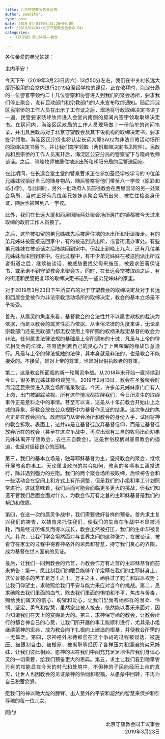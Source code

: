 ```yaml
---
title: 北京守望教会告会众书
author: sweditor3
type: post
date: 2019-04-01T04:22:26+00:00
url: /2019/04/01/北京守望教会告会众书4/
categories:
  - 《＠守望》第124期——祷告

---
```

<p style="text-align: justify;">
  <span style="font-size: 12pt;">各位亲爱的弟兄姊妹：</span>
</p>

<p style="text-align: justify;">
  <span style="font-size: 12pt;">主内平安！</span>
</p>

<p style="text-align: justify;">
  <span style="font-size: 12pt;">今天下午（2019年3月23日周六）13点50分左右，我们在中关村长远大厦所租用的会堂内进行2019度圣经学校的课程。正在敬拜时，海淀分局的一位警官带领约二十几位警察和协警进入到我们的聚会场所，要求我们停止聚会，说有民政部门和宗教部门的人来宣布取缔通知。随后海淀区民宗侨的工作人员在出示了工作证之后，现场将行政取缔决定书读了一遍。民警要求晓峰牧师进入会堂内南侧的房间内签字领取取缔决定书。在房间内，海淀区民政局的工作人员现场做了一份简单的询问笔录，并出具民政局对于北京守望教会及其下设机构的取缔决定书，要求签字领取。海淀区民宗侨也将认定长远大厦3A02为非法宗教活动场所的取缔决定书留下，并让我们签字领取（两份取缔决定书见附件）。民政局和民宗侨的工作人员离开后，海淀区公安分局的警察留下与晓峰牧师谈话。之后，晓峰牧师被居住地派出所和朝阳分局的民警送回家。</span>
</p>

<p style="text-align: justify;">
  <span style="font-size: 12pt;">在此期间，在长远会堂主堂的警察要求正在参加圣经学校学习的19位弟兄姊妹收拾好自己的随身物品，随后警察将他们带至八一学校（原彩和坊小学）。与此同时，另外一批政府人员前往教会在西屋国际的另一处聚会场所，当时正好有几位弟兄姊妹从聚会场所出来，被拦住检查身份证，随后也被带到八一学校。</span>
</p>

<p style="text-align: justify;">
  <span style="font-size: 12pt;">此外，我们在长远大厦和西屋国际两处聚会场所房门的锁都被今天过来取缔的政府工作人员换了。</span>
</p>

<p style="text-align: justify;">
  <span style="font-size: 12pt;">之后，这些被扣留的弟兄姊妹先后被居住地的派出所和街道接走。有的弟兄姊妹被直接送回家中，有的被送到派出所，或者街道办事处。有些弟兄姊妹在被谈话之后陆续回到家中。但截止到晚上九点，还有几位弟兄姊妹尚未回到家中。在此过程中，有不少弟兄姊妹在被送回派出所或者街道之后，继续被谈话，被威胁要找父母来施压，被要求签署保证书，或承诺不到守望教会来聚会等。同时，在长远会堂被取缔之后，有的街道和民警把复印的取缔决定书送到一些弟兄姊妹的家里。</span>
</p>

<p style="text-align: justify;">
  <span style="font-size: 12pt;">对于2019年3月23日下午所宣布的对于守望教会的取缔决定及对于长远和西屋会堂被作为非法宗教活动场所的取缔决定，教会的基本立场是不予接受。</span>
</p>

<p style="text-align: justify;">
  <span style="font-size: 12pt;">首先，从属灵的角度来看，基督教会的合法性并不以属世政权的裁决为依据，而是以教会的属灵性质为依据。从世俗法律的角度来讲，无论是宗教部门还是民政部门都无权使用上帝所赐的权柄来裁定基督的教会为非法。任何属世法律法规的基础是上帝所颁布的十诫，凡是与上帝的律法相契合的法律，基督徒照着自己的良心为了上帝荣耀的缘故乐意遵行。凡是与上帝的律法抵触的法律，其本身就是非法的，也是教会不能接受的。不接受，是对上帝的尊重，也是对世俗执政者的尊重。</span>
</p>

<p style="text-align: justify;">
  <span style="font-size: 12pt;">第二，这是教会所面临的新一轮属灵争战。从2018年末开始一直持续到今日，很多弟兄姊妹被约谈施压。2019年2月13日，教会在圣餐聚会时海淀区民宗侨进入聚会场所笔录取证。今天，许多弟兄姊妹家门口有人上岗，出门被跟踪监视。所有这些情况都提醒我们，今日所发生的取缔事件正是意料之中的事情。甚至可以说，这是从十年前教会开始山上之城的异象、将教会放在公众视野中为基督作见证的结果。这次争战的焦点正是在教会层面。政府部门从聚会场所和教会的身份入手，试图将神的教会拆散。表面上，这并非是让基督徒放弃基督信仰，而是让基督徒放弃所在的教会（甚至在这次争战中，再次出现有三自的牧师出面劝弟兄姊妹离开守望教会，去往三自教会）。这是世俗权柄对基督教会的逼迫，也是对信徒良心的压制。</span>
</p>

<p style="text-align: justify;">
  <span style="font-size: 12pt;">第三，我们的基本立场是，独尊耶稣基督为主，坚持教会的聚会，继续开展教会的事工。无论属世政府的禁令如何，教会的各项事工照常进行，除非遇到强力的拦阻。我们的两个聚会场所被取缔，后续祷告会和一些活动会在空间上和方式上有所调整，但是我们的小组和事工计划照常进行。这就意味着，我们后面可能会面临更多更大的挑战，但我们知道不管我们后面会面对什么，为教会作万有之首的主耶稣基督是我们的帮助和依靠。</span>
</p>

<p style="text-align: justify;">
  <span style="font-size: 12pt;">第四，在这一次的属灵争战中，我们需要做好各样的预备。首先求主复兴我们的祷告，以祷告来托住我们，使我们的生命在争战中不是被消耗，而是经过历练反而得以成长，教会虽然被打压，我们的生命却被复兴。其次，让我们学会坦然面对与世界之间的这种张力，在被谈话、被看守在家里的过程中得着神格外的恩典和智慧，持守我们良心的界限，成为基督在世人面前的见证。</span>
</p>

<p style="text-align: justify;">
  <span style="font-size: 12pt;">最后，让我们一同到教会的元首，为教会作万有之首的主耶稣基督面前来祷告：第一，愿此刻我们的眼目能够单单定睛在我们的主耶稣身上，这位曾被杀的羔羊是万王之王、万主之主，祂胜过了死亡和罪恶权势；让我们仰望主，求祂赐给我们平安与能力来应对当今的挑战。第二，恳求祂除去我们里面的血气，除去我们里面的惧怕和不平，焦虑与苦毒，赐给我们属天的信心、盼望和爱心，让我们里面有祂那样的温柔、怜悯、坚定、勇气和智慧，虽然家业被人抢去，依然能以喜乐来面对，因为知道我们在天上的赏赐是大的。第三，求神保守祂的教会，让教会所行的都合神自己的心意，让我们所开展的事工能顺利进行，尤其是小组继续蒙神的恩典，成为教会向下扎根向上建造的根基，并使教会所需的一无缺乏。第四，求神格外恩待那些在这个争战的过程被谈话、被施压、被限制自由、被搬家、被离职等经历了各样压力和逼迫的弟兄姊妹，让我们彼此相顾。愿神的恩在我们中间充充足足地供应我们身体心灵的一切需要，给我们预备更大的恩典。第五，求主让我们看到祂掌管万有的权能显在今天的时代和处境中，不但神的子民能经历上帝的真实，让世人也因教会的见证蒙神的怜悯和祝福，从愚蒙中回转，不再为自己积蓄忿怒。</span>
</p>

<p style="text-align: justify;">
  <span style="font-size: 12pt;">愿我们的神以祂大能的膀臂、出人意外的平安和超然的智慧来保护和引导祂的每一位儿女。</span>
</p>

<p style="text-align: justify;">
  <span style="font-size: 12pt;">阿门!</span>
</p>

<p style="text-align: right;">
  <span style="font-size: 12pt;">北京守望教会同工议事会</span><br /> <span style="font-size: 12pt;">2019年3月23日</span>
</p>